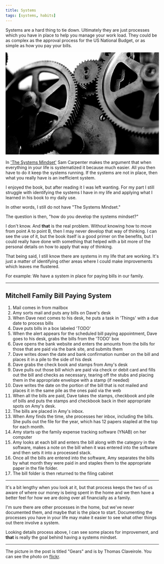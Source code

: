 ```yaml
---
title: Systems
tags: [systems, habits]
---
```

Systems are a hard thing to tie down. Ultimately they are just processes which you have in place to help you manage your work load. They could be as complex as the approval process for the US National Budget, or as simple as how you pay your bills.

![gears][image]

In ['The Systems Mindset'][mindset] Sam Carpenter makes the argument that when everything in your life is systematized it because much easier. All you then have to do it keep the systems running. If the systems are not in place, then what you really have is an inefficient system.

I enjoyed the book, but after reading it I was left wanting. For my part I still struggle with identifying the systems I have in my life and applying what I learned in his book to my daily use.

In other words, I still do not have "The Systems Mindset."

The question is then, "how do you develop the systems mindset?"

I don't know. And **that** is the real problem. Without knowing how to move from point A to point B, then I may never develop that way of thinking. I can see the use of it, but the book itself is a good primer on the benefits, but I could really have done with something that helped with a bit more of the personal details on how to apply that way of thinking.

That being said, I still know there are systems in my life that are working. It's just a matter of identifying other areas where I could make improvements which leaves me flustered.

For example: We have a system in place for paying bills in our family.

---

## Mitchell Family Bill Paying System

1. Mail comes in from mailbox
2. Amy sorts mail and puts any bills on Dave's desk
3. When Dave next comes to his desk, he puts a task in 'Things' with a due date to process bills
4. Dave puts bills in a box labeled 'TODO'
5. When the alert appears for the scheduled bill paying appointment, Dave goes to his desk, grabs the bills from the 'TODO' box
6. Dave opens the bank website and enters the amounts from the bills for those that are paid via the bank site, and submits them
7. Dave writes down the date and bank confirmation number on the bill and places it in a pile to the side of his desk
8. Dave grabs the check book and stamps from Amy's desk
9. Dave pulls out those bill which are paid via check or debit card and fills out the bill and checks as necessary, tearing off the stubs and placing them in the appropriate envelope with a stamp (if needed)
10. Dave writes the date on the portion of the bill that is not mailed and places it in the same pile as the ones paid via the web
11. When all the bills are paid, Dave takes the stamps, checkbook and pile of bills and puts the stamps and checkbook back in their appropriate spots on Amy's desk.
12. The bills are placed in Amy's inbox.
13. When Amy finds the time, she processes her inbox, including the bills. She pulls out the file for the year, which has 12 papers stapled at the top for each month.
14. Amy starts up the family expense tracking software (YNAB) on her computer
15. Amy looks at each bill and enters the bill along with the category in the software, makes a note on the bill when it was entered into the software and then sets it into a processed stack.
16. Once all the bills are entered into the software, Amy separates the bills by what month they were paid in and staples them to the appropriate paper in the file folder.
17. The bill folder is then returned to the filing cabinet

---

It's a bit lengthy when you look at it, but that process keeps the two of us aware of where our money is being spent in the home and we then have a better feel for how we are doing over all financially as a family.

I'm sure there are other processes in the home, but we've never documented them, and maybe that is the place to start. Documenting the processes you have in your life may make it easier to see what other things out there involve a system.

Looking details process above, I can see some places for improvement, and **that** is really the goal behind having a systems mindset.

---

The picture in the post is titled "Gears" and is by Thomas Claveirole. You can see the photo on [flickr][flickr].

[mindset]: http://www.thesystemsmindset.com/
[image]: /images/post_images/gears.jpg
[flickr]: https://www.flickr.com/photos/thomasclaveirole/463202335
